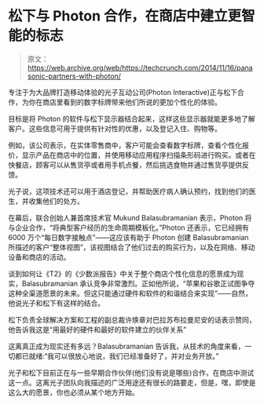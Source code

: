 # 松下与 Photon 合作，在商店中建立更智能的标志 

> 原文：<https://web.archive.org/web/https://techcrunch.com/2014/11/16/panasonic-partners-with-photon/>

专注于为大品牌打造移动体验的光子互动公司(Photon Interactive)正与松下合作，为你在商店里看到的数字标牌带来他们所说的更加个性化的体验。

目标是将 Photon 的软件与松下显示器结合起来，这样这些显示器就能更多地了解客户。这些信息可用于提供有针对性的优惠，以及登记入住、购物等。

例如，该公司表示，在实体零售商中，客户可能会查看数字标牌，查看个性化报价，显示产品在商店中的位置，并使用移动应用程序扫描条形码进行购买。或者在快餐店，顾客可以从售货亭或者用手机点餐，然后挑选食物并通过售货亭提供反馈。

光子说，这项技术还可以用于酒店登记，并帮助医疗病人确认预约，找到他们的医生，并收集他们的处方。

在幕后，联合创始人兼首席技术官 Mukund Balasubramanian 表示，Photon 将与企业合作，“将典型客户经历的生命周期模板化。”Photon 还表示，它已经拥有 6000 万个“每日数字接触点”——这应该有助于 Photon 创建 Balasubramanian 所描述的客户“整体视图”，该视图结合了他们过去的购买行为，以及在网络、移动设备和商店的活动。

谈到如何让《T2》的《少数派报告》中关于整个商店个性化信息的愿景成为现实，Balasubramanian 承认竞争非常激烈。正如他所说，“苹果和谷歌正试图争夺这种全渠道愿景的未来。但这只能通过硬件和软件的和谐结合来实现”——自然，他说光子和松下有这样的结合。

松下负责全球解决方案和工程的副总裁许焕章对巴拉苏布拉曼尼安的话表示赞同，他告诉我这是“用最好的硬件和最好的软件建立的伙伴关系”

这离真正成为现实还有多远？Balasubramanian 告诉我，从技术的角度来看，一切都已就绪:“我可以很放心地说，我们已经准备好了，并对业务开放。”

光子和松下目前正在与一些早期合作伙伴(他们没有说是哪些)合作，在商店中测试这一点。这离光子团队向我描述的广泛用途还有很长的路要走，但是，嘿，即使是这么大的愿景，你也必须从某个地方开始。
